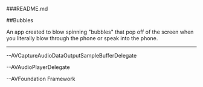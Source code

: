 ###README.md

##Bubbles

An app created to blow spinning "bubbles" that pop off of the screen when you literally blow through the phone or speak into the phone.

---


--AVCaptureAudioDataOutputSampleBufferDelegate


--AVAudioPlayerDelegate

--AVFoundation Framework

